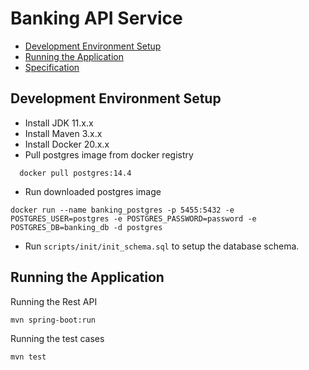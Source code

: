 # Banking API Service

* [Development Environment Setup](#development-environment-setup)
* [Running the Application](#running-the-application)
* [Specification](Specification.md)

## Development Environment Setup

- Install JDK 11.x.x
- Install Maven 3.x.x
- Install Docker 20.x.x
- Pull postgres image from docker registry

```shell
  docker pull postgres:14.4
```

- Run downloaded postgres image

```shell
docker run --name banking_postgres -p 5455:5432 -e POSTGRES_USER=postgres -e POSTGRES_PASSWORD=password -e POSTGRES_DB=banking_db -d postgres
```

- Run `scripts/init/init_schema.sql` to setup the database schema.

## Running the Application

Running the Rest API

```shell
mvn spring-boot:run
```

Running the test cases

```shell
mvn test
```


